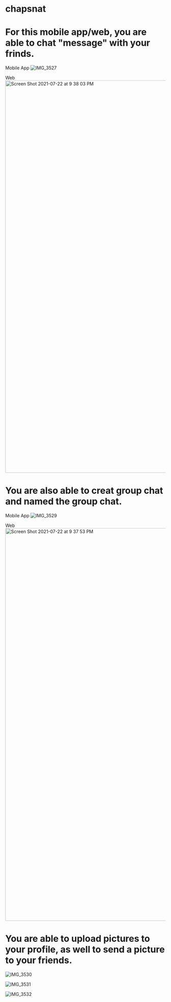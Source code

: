 # chapsnat

# For this mobile app/web, you are able to chat "message" with your frinds. 
Mobile App
![IMG_3527](https://user-images.githubusercontent.com/81542559/126737813-eb7ae792-a33a-451d-9376-f84bd289bad1.PNG)

Web 
<img width="1233" alt="Screen Shot 2021-07-22 at 9 38 03 PM" src="https://user-images.githubusercontent.com/81542559/126738164-d439950d-753d-41c6-a8a8-540d31f98cf5.png">

# You are also able to creat group chat and named the group chat. 
Mobile App
![IMG_3529](https://user-images.githubusercontent.com/81542559/126737858-7bd00ad3-83bb-48aa-8b74-b27c803c05c1.PNG)

Web
<img width="1234" alt="Screen Shot 2021-07-22 at 9 37 53 PM" src="https://user-images.githubusercontent.com/81542559/126738197-b8dd03ab-6e0b-4abd-a232-6c54ea6c1d97.png">

#  You are able to upload pictures to your profile, as well to send a picture to your friends. 
![IMG_3530](https://user-images.githubusercontent.com/81542559/126738231-6794eb60-e70e-406d-92b0-281d3169db83.PNG)

![IMG_3531](https://user-images.githubusercontent.com/81542559/126738251-3e147e18-7939-4b84-b40e-29f14501b43c.PNG)


![IMG_3532](https://user-images.githubusercontent.com/81542559/126738261-ce6b59fc-bedd-456b-b5cb-0fb7811fbf5c.PNG)
